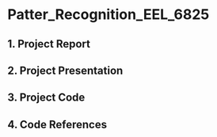 # Patter_Recognition_EEL_6825
## 1. Project Report
## 2. Project Presentation
## 3. Project Code 
## 4. Code References
